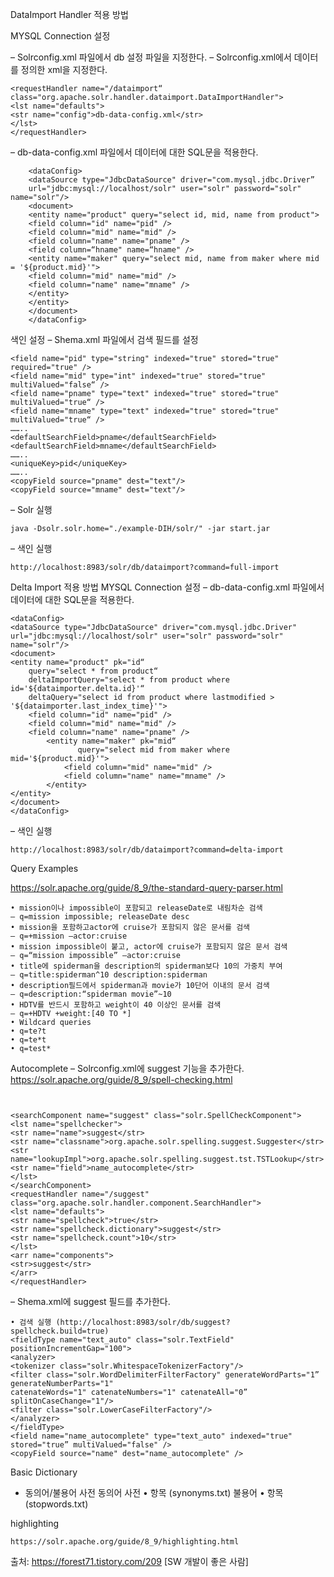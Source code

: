 DataImport Handler 적용 방법

MYSQL Connection 설정

– Solrconfig.xml 파일에서 db 설정 파일을 지정한다.
– Solrconfig.xml에서 데이터를 정의한 xml을 지정한다.
```
<requestHandler name="/dataimport“ class="org.apache.solr.handler.dataimport.DataImportHandler">
<lst name="defaults">
<str name="config">db-data-config.xml</str>
</lst>
</requestHandler> 
```

– db-data-config.xml 파일에서 데이터에 대한 SQL문을 적용한다.
```
    <dataConfig>
    <dataSource type="JdbcDataSource" driver="com.mysql.jdbc.Driver”
    url="jdbc:mysql://localhost/solr" user="solr" password="solr" name="solr"/>
    <document>
    <entity name="product" query="select id, mid, name from product">
    <field column="id" name="pid" />
    <field column="mid" name="mid" />
    <field column="name" name="pname" />
    <field column=“hname" name=“hname" />
    <entity name="maker" query="select mid, name from maker where mid = '${product.mid}'">
    <field column="mid" name="mid" />
    <field column="name" name="mname" />
    </entity>
    </entity>
    </document>
    </dataConfig>
```

색인 설정
– Shema.xml 파일에서 검색 필드를 설정
```
<field name="pid" type="string" indexed="true" stored="true" required="true" />
<field name="mid" type="int" indexed="true" stored="true" multiValued="false“ />
<field name="pname" type="text" indexed="true" stored="true" multiValued="true“ />
<field name="mname" type="text" indexed="true" stored="true" multiValued="true“ />
……..
<defaultSearchField>pname</defaultSearchField>
<defaultSearchField>mname</defaultSearchField>
……..
<uniqueKey>pid</uniqueKey>
……..
<copyField source="pname" dest="text"/>
<copyField source="mname" dest="text"/>
```
– Solr 실행
```
java -Dsolr.solr.home="./example-DIH/solr/" -jar start.jar
```
– 색인 실행
```
http://localhost:8983/solr/db/dataimport?command=full-import
```


Delta Import  적용 방법
MYSQL Connection 설정
– db-data-config.xml 파일에서 데이터에 대한 SQL문을 적용한다.
```
<dataConfig>
<dataSource type="JdbcDataSource" driver="com.mysql.jdbc.Driver"
url="jdbc:mysql://localhost/solr" user="solr" password="solr" name="solr"/>
<document>
<entity name="product" pk="id“
    query="select * from product“
    deltaImportQuery="select * from product where id='${dataimporter.delta.id}'“
    deltaQuery="select id from product where lastmodified > '${dataimporter.last_index_time}'">
    <field column="id" name="pid" />
    <field column="mid" name="mid" />
    <field column="name" name="pname" />
        <entity name="maker" pk="mid“
               query="select mid from maker where mid='${product.mid}'">
            <field column="mid" name="mid" />
            <field column="name" name="mname" />
        </entity>
</entity>
</document>
</dataConfig>
```
– 색인 실행
```
http://localhost:8983/solr/db/dataimport?command=delta-import
```

Query Examples

https://solr.apache.org/guide/8_9/the-standard-query-parser.html
```
• mission이나 impossible이 포함되고 releaseDate로 내림차순 검색
– q=mission impossible; releaseDate desc
• mission을 포함하고actor에 cruise가 포함되지 않은 문서를 검색
– q=+mission –actor:cruise
• mission impossible이 붙고, actor에 cruise가 포함되지 않은 문서 검색
– q=“mission impossible” –actor:cruise
• title에 spiderman을 description의 spiderman보다 10의 가중치 부여
– q=title:spiderman^10 description:spiderman
• description필드에서 spiderman과 movie가 10단어 이내의 문서 검색
– q=description:“spiderman movie”~10
• HDTV를 반드시 포함하고 weight이 40 이상인 문서를 검색
– q=+HDTV +weight:[40 TO *]
• Wildcard queries
• q=te?t
• q=te*t
• q=test*
```

Autocomplete
– Solrconfig.xml에 suggest 기능을 추가한다.
https://solr.apache.org/guide/8_9/spell-checking.html
```


<searchComponent name="suggest" class="solr.SpellCheckComponent">
<lst name="spellchecker">
<str name="name">suggest</str>
<str name="classname">org.apache.solr.spelling.suggest.Suggester</str>
<str name="lookupImpl">org.apache.solr.spelling.suggest.tst.TSTLookup</str>
<str name="field">name_autocomplete</str>
</lst>
</searchComponent>
<requestHandler name="/suggest" class="org.apache.solr.handler.component.SearchHandler">
<lst name="defaults">
<str name="spellcheck">true</str>
<str name="spellcheck.dictionary">suggest</str>
<str name="spellcheck.count">10</str>
</lst>
<arr name="components">
<str>suggest</str>
</arr>
</requestHandler>
```

– Shema.xml에 suggest 필드를 추가한다.
```
• 검색 실행 (http://localhost:8983/solr/db/suggest?spellcheck.build=true)
<fieldType name="text_auto" class="solr.TextField" positionIncrementGap="100">
<analyzer>
<tokenizer class="solr.WhitespaceTokenizerFactory"/>
<filter class="solr.WordDelimiterFilterFactory" generateWordParts="1” generateNumberParts="1"
catenateWords="1" catenateNumbers="1" catenateAll="0” splitOnCaseChange="1"/>
<filter class="solr.LowerCaseFilterFactory"/>
</analyzer>
</fieldType>
<field name="name_autocomplete" type="text_auto" indexed="true" stored="true” multiValued="false" />
<copyField source="name" dest="name_autocomplete" />
```

Basic Dictionary
- 동의어/불용어 사전
동의어 사전
• 항목 (synonyms.txt)
불용어
• 항목 (stopwords.txt)

highlighting
```
https://solr.apache.org/guide/8_9/highlighting.html
```
<fieldType name="text_ko" class="solr.TextField" > 
<analyzer type="index"> 
<tokenizer class="org.apache.lucene.analysis.ko.KoreanTokenizerFactory"/> 
<filter class="solr.LowerCaseFilterFactory"/> 
<filter class="solr.ClassicFilterFactory"/> 
<filter class="org.apache.lucene.analysis.ko.KoreanFilterFactory" hasOrigin="true" hasCNoun="true" bigrammable="false" queryMode="false"/> 
<filter class="solr.SynonymFilterFactory" synonyms="synonyms.txt" ignoreCase="true" expand="false" /> 
<filter class="org.apache.lucene.analysis.ko.WordSegmentFilterFactory" hasOrijin="true"/>
 <filter class="solr.StopFilterFactory" ignoreCase="true" words="stopwords.txt"/> 
 </analyzer> 
 <analyzer type="query"> 
 <tokenizer class="org.apache.lucene.analysis.ko.KoreanTokenizerFactory"/> 
 <filter class="solr.LowerCaseFilterFactory"/> 
 <filter class="solr.ClassicFilterFactory"/> 
 <filter class="org.apache.lucene.analysis.ko.KoreanFilterFactory" hasOrigin="true" hasCNoun="true" bigrammable="false" queryMode="false"/> 
 <filter class="solr.SynonymFilterFactory" synonyms="synonyms.txt" ignoreCase="true" expand="false" /> 
 <filter class="org.apache.lucene.analysis.ko.WordSegmentFilterFactory" hasOrijin="true"/> 
 <filter class="org.apache.lucene.analysis.ko.HanjaMappingFilterFactory"/> 
 <filter class="org.apache.lucene.analysis.ko.PunctuationDelimitFilterFactory"/> 
 <filter class="solr.StopFilterFactory" ignoreCase="true" words="stopwords.txt"/> 
 </analyzer> 
 </fieldType>

출처: https://forest71.tistory.com/209 [SW 개발이 좋은 사람]